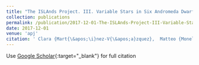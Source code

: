 ```yaml
---
title: "The ISLAnds Project. III. Variable Stars in Six Andromeda Dwarf Spheroidal Galaxies"
collection: publications
permalink: /publication/2017-12-01-The-ISLAnds-Project-III-Variable-Stars-in-Six-Andromeda-Dwarf-Spheroidal-Galaxies
date: 2017-12-01
venue: 'apj'
citation: ' Clara {Mart{\&apos;\i}nez-V{\&apos;a}zquez},  Matteo {Monelli},  Edouard {Bernard},  Carme {Gallart},  Peter {Stetson},  Evan {Skillman},  Giuseppe {Bono},  Santi {Cassisi},  Giuliana {Fiorentino},  Kristen {McQuinn},  Andrew {Cole},  Alan {McConnachie},  Nicolas {Martin},  Andrew {Dolphin},  Michael {Boylan-Kolchin},  Antonio {Aparicio},  Sebastian {Hidalgo},  Daniel {Weisz}, &quot;The ISLAnds Project. III. Variable Stars in Six Andromeda Dwarf Spheroidal Galaxies.&quot; apj, 2017.'
---
```

Use [Google Scholar](https://scholar.google.com/scholar?q=The+ISLAnds+Project.+III.+Variable+Stars+in+Six+Andromeda+Dwarf+Spheroidal+Galaxies){:target="_blank"} for full citation
